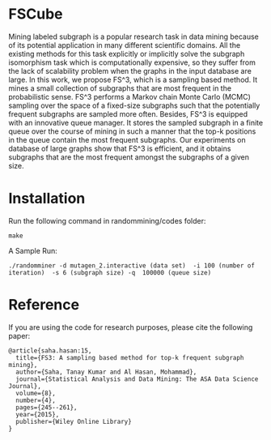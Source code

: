 # FSCube

Mining labeled subgraph is a popular research task in data mining because of
its potential application in many different scientific domains. All the
existing methods for this task explicitly or implicitly solve the subgraph
isomorphism task which is computationally expensive, so they suffer from the
lack of scalability problem when the graphs in the input database are large. In
this work, we propose FS^3, which is a sampling based method. It mines a small
collection of subgraphs that are most frequent in the probabilistic sense.
FS^3 performs a Markov chain Monte Carlo (MCMC) sampling over the space of a
fixed-size subgraphs such that the potentially frequent
subgraphs are sampled more often. Besides, FS^3 is equipped 
with an innovative queue manager. It stores the sampled subgraph 
in a finite queue over the course of mining in such
a manner that the top-k positions in the queue contain the most frequent
subgraphs.  Our experiments on database of large graphs show that FS^3 is
efficient, and it obtains subgraphs that are the most frequent amongst the
subgraphs of a given size.


# Installation

Run the following command in randommining/codes folder:

```
make
```

A Sample Run: 

```
./randomminer -d mutagen_2.interactive (data set)  -i 100 (number of iteration)  -s 6 (subgraph size) -q  100000 (queue size)
```

# Reference
If you are using the code for research purposes, please cite the following paper:

```
@article{saha.hasan:15,
  title={FS3: A sampling based method for top-k frequent subgraph mining},
  author={Saha, Tanay Kumar and Al Hasan, Mohammad},
  journal={Statistical Analysis and Data Mining: The ASA Data Science Journal},
  volume={8},
  number={4},
  pages={245--261},
  year={2015},
  publisher={Wiley Online Library}
}
```
